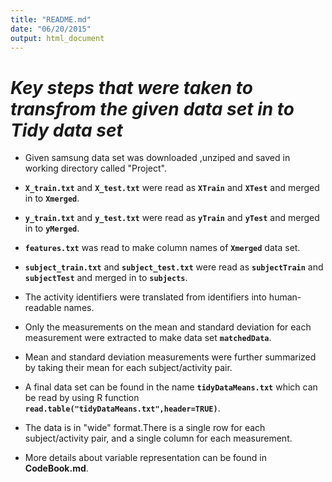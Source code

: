 ```yaml
---
title: "README.md"
date: "06/20/2015"
output: html_document
---
```

 *Key steps that were taken to transfrom the given data set in to Tidy data set*
===================================================================================================
 - Given samsung data set was downloaded ,unziped and saved in working  directory called "Project".
 - **```X_train.txt```** and **```X_test.txt```** were read as **```XTrain```** and **```XTest```** and merged in to **```Xmerged```**.
 - **```y_train.txt```** and  **```y_test.txt```** were read as **```yTrain```** and **```yTest```** and merged in to **```yMerged```**.
 - **```features.txt```** was read to make column names of **```Xmerged```** data set.
 - **```subject_train.txt```** and **```subject_test.txt```** were read as **```subjectTrain```** and **```subjectTest```** and merged in to **```subjects```**.
 - The activity identifiers were translated from identifiers into human-readable names.
 - Only the measurements on the mean and standard deviation for each measurement were extracted to make 
   data set **```matchedData```**.
  - Mean and standard deviation measurements were further summarized by taking their mean for each subject/activity pair.
  - A final data set can be found in the name **```tidyDataMeans.txt```**  which can be read by using R function  
  **```read.table("tidyDataMeans.txt",header=TRUE)```**.
 - The data is in "wide" format.There is a single row for each subject/activity pair, and a single column for each measurement.
 
 - More details about variable representation can be found in **CodeBook.md**.
 





